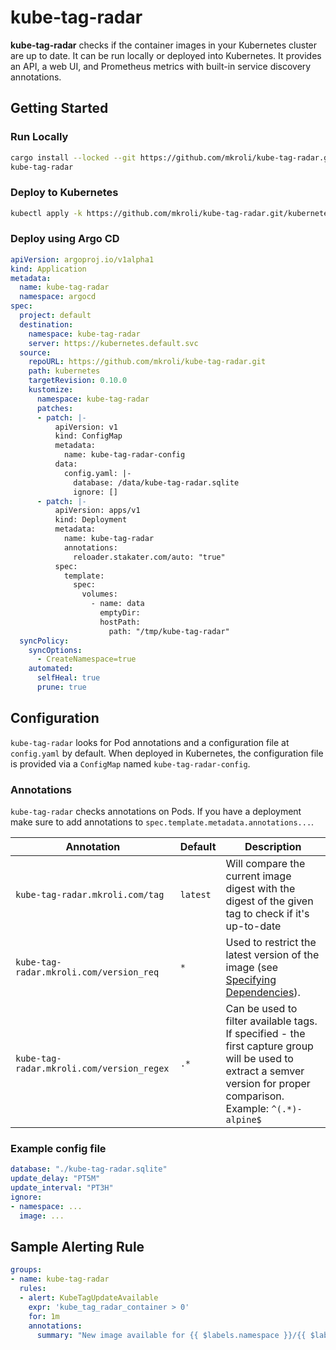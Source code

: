 # kube-tag-radar

**kube-tag-radar** checks if the container images in your Kubernetes cluster are up to date. It can be run locally or deployed into Kubernetes. It provides an API, a web UI, and Prometheus metrics with built-in service discovery annotations.

## Getting Started

### Run Locally

```sh
cargo install --locked --git https://github.com/mkroli/kube-tag-radar.git kube-tag-radar
kube-tag-radar
```

### Deploy to Kubernetes

```sh
kubectl apply -k https://github.com/mkroli/kube-tag-radar.git/kubernetes?ref=0.10.0
```

### Deploy using Argo CD

```yaml
apiVersion: argoproj.io/v1alpha1
kind: Application
metadata:
  name: kube-tag-radar
  namespace: argocd
spec:
  project: default
  destination:
    namespace: kube-tag-radar
    server: https://kubernetes.default.svc
  source:
    repoURL: https://github.com/mkroli/kube-tag-radar.git
    path: kubernetes
    targetRevision: 0.10.0
    kustomize:
      namespace: kube-tag-radar
      patches:
      - patch: |-
          apiVersion: v1
          kind: ConfigMap
          metadata:
            name: kube-tag-radar-config
          data:
            config.yaml: |-
              database: /data/kube-tag-radar.sqlite
              ignore: []
      - patch: |-
          apiVersion: apps/v1
          kind: Deployment
          metadata:
            name: kube-tag-radar
            annotations:
              reloader.stakater.com/auto: "true"
          spec:
            template:
              spec:
                volumes:
                  - name: data
                    emptyDir:
                    hostPath:
                      path: "/tmp/kube-tag-radar"
  syncPolicy:
    syncOptions:
      - CreateNamespace=true
    automated:
      selfHeal: true
      prune: true
```

## Configuration

`kube-tag-radar` looks for Pod annotations and a configuration file at `config.yaml` by default. When deployed in Kubernetes, the configuration file is provided via a `ConfigMap` named `kube-tag-radar-config`.

### Annotations

`kube-tag-radar` checks annotations on Pods. If you have a deployment make sure to add annotations to `spec.template.metadata.annotations...`.

| Annotation | Default | Description |
| --- | --- | --- |
| `kube-tag-radar.mkroli.com/tag` | `latest` | Will compare the current image digest with the digest of the given tag to check if it's up-to-date |
| `kube-tag-radar.mkroli.com/version_req` | `*` | Used to restrict the latest version of the image (see [Specifying Dependencies](https://doc.rust-lang.org/cargo/reference/specifying-dependencies.html)). |
| `kube-tag-radar.mkroli.com/version_regex` | `.*` | Can be used to filter available tags. If specified - the first capture group will be used to extract a semver version for proper comparison. Example: `^(.*)-alpine$` |

### Example config file

```yaml
database: "./kube-tag-radar.sqlite"
update_delay: "PT5M"
update_interval: "PT3H"
ignore:
- namespace: ...
  image: ...
```

## Sample Alerting Rule

```yaml
groups:
- name: kube-tag-radar
  rules:
  - alert: KubeTagUpdateAvailable
    expr: 'kube_tag_radar_container > 0'
    for: 1m
    annotations:
      summary: "New image available for {{ $labels.namespace }}/{{ $labels.pod }}/{{ $labels.container }}"
```
